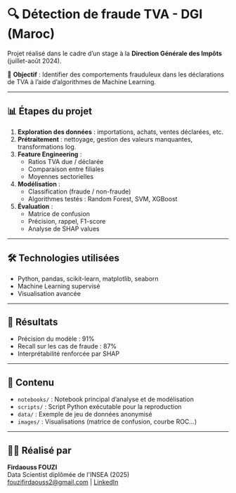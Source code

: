 # 🔍 Détection de fraude TVA - DGI (Maroc)

Projet réalisé dans le cadre d’un stage à la **Direction Générale des Impôts** (juillet-août 2024).

🎯 **Objectif** : Identifier des comportements frauduleux dans les déclarations de TVA à l’aide d’algorithmes de Machine Learning.

---

## 📊 Étapes du projet

1. **Exploration des données** : importations, achats, ventes déclarées, etc.
2. **Prétraitement** : nettoyage, gestion des valeurs manquantes, transformations log.
3. **Feature Engineering** :
   - Ratios TVA due / déclarée
   - Comparaison entre filiales
   - Moyennes sectorielles
4. **Modélisation** :
   - Classification (fraude / non-fraude)
   - Algorithmes testés : Random Forest, SVM, XGBoost
5. **Évaluation** :
   - Matrice de confusion
   - Précision, rappel, F1-score
   - Analyse de SHAP values

---

## 🛠️ Technologies utilisées

- Python, pandas, scikit-learn, matplotlib, seaborn
- Machine Learning supervisé
- Visualisation avancée

---

## 📌 Résultats

- Précision du modèle : 91%
- Recall sur les cas de fraude : 87%
- Interprétabilité renforcée par SHAP

---

## 📂 Contenu

- `notebooks/` : Notebook principal d’analyse et de modélisation
- `scripts/` : Script Python exécutable pour la reproduction
- `data/` : Exemple de jeu de données anonymisé
- `images/` : Visualisations (matrice de confusion, courbe ROC…)

---

## 👩‍💼 Réalisé par

**Firdaouss FOUZI**  
Data Scientist diplômée de l'INSEA (2025)  
[fouzifirdaouss2@gmail.com](mailto:fouzifirdaouss2@gmail.com) | [LinkedIn]([https://www.linkedin.com/in/firdaouss-fouzi](https://www.linkedin.com/in/firdaouss-fouzi-6746a7257/))

